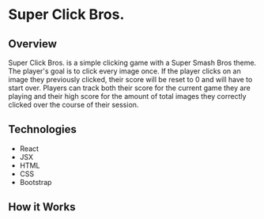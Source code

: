 # Super Click Bros.

## Overview
Super Click Bros. is a simple clicking game with a Super Smash Bros theme. The player's goal is to click every image once. If the player clicks on an image they previously clicked, their score will be reset to 0 and will have to start over. Players can track both their score for the current game they are playing and their high score for the amount of total images they correctly clicked over the course of their session.

## Technologies
- React
- JSX
- HTML
- CSS
- Bootstrap

## How it Works


